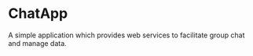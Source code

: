 # ChatApp
A simple application which provides web services to facilitate group chat and manage data.
